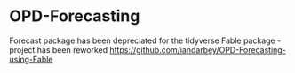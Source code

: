 # OPD-Forecasting

Forecast package has been depreciated for the tidyverse Fable package - project has been reworked
https://github.com/iandarbey/OPD-Forecasting-using-Fable
